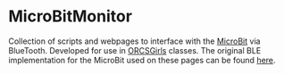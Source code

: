 # MicroBitMonitor
 
Collection of scripts and webpages to interface with the <a href="www.microbit.org">MicroBit</a> via BlueTooth. Developed for use in 
<a href="www.orcsgirls.org">ORCSGirls</a> classes. The original BLE implementation for the MicroBit used on these pages can be 
found <a href="https://github.com/thegecko/microbit-web-bluetooth">here</a>.

